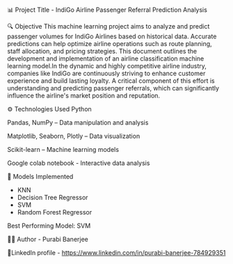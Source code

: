 📊 Project Title - IndiGo Airline Passenger Referral Prediction Analysis

🔍 Objective
This machine learning project aims to analyze and predict passenger volumes for IndiGo Airlines based on historical data. Accurate predictions can help optimize airline operations such as route planning, staff 
allocation, and pricing strategies. This document outlines the development and implementation of an airline classification machine learning model.In the dynamic and highly competitive airline industry, companies 
like IndiGo are continuously striving to enhance customer experience and build lasting loyalty. A critical component of this effort is understanding and predicting passenger referrals, which can significantly 
influence the airline's market position and reputation.

⚙️ Technologies Used
Python
  
  Pandas, NumPy – Data manipulation and analysis
  
  Matplotlib, Seaborn, Plotly – Data visualization
  
  Scikit-learn – Machine learning models

Google colab notebook - Interactive data analysis

🧠 Models Implemented
- KNN
- Decision Tree Regressor
- SVM
- Random Forest Regressor

Best Performing Model: SVM

🧑‍💻 Author - Purabi Banerjee

📄LinkedIn profile - https://www.linkedin.com/in/purabi-banerjee-784929351
